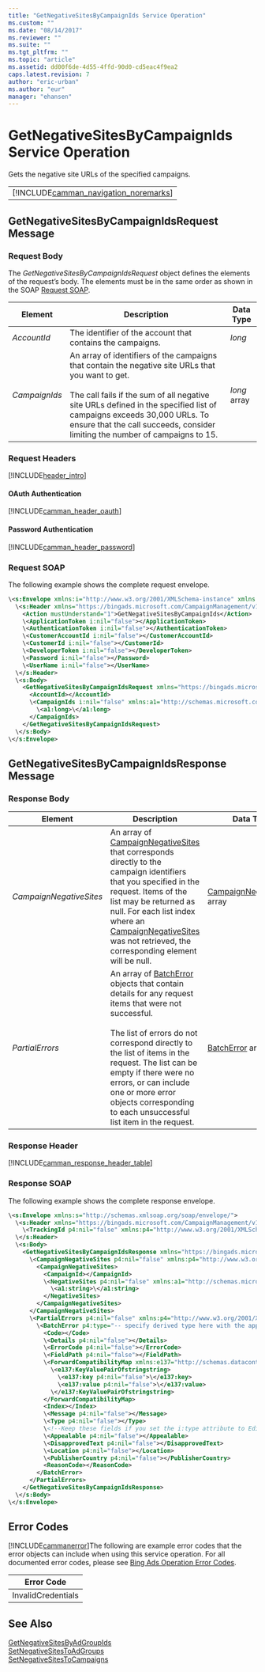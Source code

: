 ```yaml
---
title: "GetNegativeSitesByCampaignIds Service Operation"
ms.custom: ""
ms.date: "08/14/2017"
ms.reviewer: ""
ms.suite: ""
ms.tgt_pltfrm: ""
ms.topic: "article"
ms.assetid: dd00f6de-4d55-4ffd-90d0-cd5eac4f9ea2
caps.latest.revision: 7
author: "eric-urban"
ms.author: "eur"
manager: "ehansen"
---
```

# GetNegativeSitesByCampaignIds Service Operation
Gets the negative site URLs of the specified campaigns.

||
|-|
|[!INCLUDE[camman_navigation_noremarks](../campaign-api/includes/camman-navigation-noremarks.md)]|

## <a name="request"></a>GetNegativeSitesByCampaignIdsRequest Message

### Request Body
The *GetNegativeSitesByCampaignIdsRequest* object defines the elements of the request’s body. The elements must be in the same order as shown in the SOAP [Request SOAP](#request_soap).

|Element|Description|Data Type|
|-----------|---------------|-------------|
|*AccountId*|The identifier of the account that contains the campaigns.|*long*|
|*CampaignIds*|An array of identifiers of the campaigns that contain the negative site URLs that you want to get.<br /><br />The call fails if the sum of all negative site URLs defined in the specified list of campaigns exceeds 30,000 URLs. To ensure that the call succeeds, consider limiting the number of campaigns to 15.|*long* array|

### Request Headers
[!INCLUDE[header_intro](../campaign-api/includes/header-intro.md)]
#### OAuth Authentication
[!INCLUDE[camman_header_oauth](../campaign-api/includes/camman-header-oauth.md)]
#### Password Authentication
[!INCLUDE[camman_header_password](../campaign-api/includes/camman-header-password.md)]
### <a name="request_soap"></a>Request SOAP
The following example shows the complete request envelope.

```xml
\<s:Envelope xmlns:i="http://www.w3.org/2001/XMLSchema-instance" xmlns:s="http://schemas.xmlsoap.org/soap/envelope/">
  \<s:Header xmlns="https://bingads.microsoft.com/CampaignManagement/v11">
    <Action mustUnderstand="1">GetNegativeSitesByCampaignIds</Action>
    \<ApplicationToken i:nil="false"></ApplicationToken>
    \<AuthenticationToken i:nil="false"></AuthenticationToken>
    \<CustomerAccountId i:nil="false"></CustomerAccountId>
    \<CustomerId i:nil="false"></CustomerId>
    \<DeveloperToken i:nil="false"></DeveloperToken>
    \<Password i:nil="false"></Password>
    \<UserName i:nil="false"></UserName>
  \</s:Header>
  \<s:Body>
    <GetNegativeSitesByCampaignIdsRequest xmlns="https://bingads.microsoft.com/CampaignManagement/v11">
      <AccountId></AccountId>
      \<CampaignIds i:nil="false" xmlns:a1="http://schemas.microsoft.com/2003/10/Serialization/Arrays">
        \<a1:long>\</a1:long>
      </CampaignIds>
    </GetNegativeSitesByCampaignIdsRequest>
  \</s:Body>
\</s:Envelope>
```

## <a name="response"></a>GetNegativeSitesByCampaignIdsResponse Message

### <a name="Body_Elements"></a>Response Body

|Element|Description|Data Type|
|-----------|---------------|-------------|
|*CampaignNegativeSites*|An array of [CampaignNegativeSites](../campaign-api/campaignnegativesites-data-object.md) that corresponds directly to the campaign identifiers that you specified in the request. Items of the list may be returned as null. For each list index where an [CampaignNegativeSites](../campaign-api/campaignnegativesites-data-object.md) was not retrieved, the corresponding element will be null.|[CampaignNegativeSites](../campaign-api/campaignnegativesites-data-object.md) array|
|*PartialErrors*|An array of [BatchError](../campaign-api/batcherror-data-object.md) objects that contain details for any request items that were not successful.<br /><br />The list of errors do not correspond directly to the list of items in the request. The list can be empty if there were no errors, or can include one or more error objects corresponding to each unsuccessful list item in the request.|[BatchError](../campaign-api/batcherror-data-object.md) array|

### <a name="Header_Elements"></a>Response Header
[!INCLUDE[camman_response_header_table](../campaign-api/includes/camman-response-header-table.md)]
### Response SOAP
The following example shows the complete response envelope.

```xml
\<s:Envelope xmlns:s="http://schemas.xmlsoap.org/soap/envelope/">
  \<s:Header xmlns="https://bingads.microsoft.com/CampaignManagement/v11">
    \<TrackingId p4:nil="false" xmlns:p4="http://www.w3.org/2001/XMLSchema-instance"></TrackingId>
  \</s:Header>
  \<s:Body>
    <GetNegativeSitesByCampaignIdsResponse xmlns="https://bingads.microsoft.com/CampaignManagement/v11">
      \<CampaignNegativeSites p4:nil="false" xmlns:p4="http://www.w3.org/2001/XMLSchema-instance">
        <CampaignNegativeSites>
          <CampaignId></CampaignId>
          \<NegativeSites p4:nil="false" xmlns:a1="http://schemas.microsoft.com/2003/10/Serialization/Arrays">
            \<a1:string>\</a1:string>
          </NegativeSites>
        </CampaignNegativeSites>
      </CampaignNegativeSites>
      \<PartialErrors p4:nil="false" xmlns:p4="http://www.w3.org/2001/XMLSchema-instance">
        \<BatchError p4:type="-- specify derived type here with the appropriate prefix --">
          <Code></Code>
          \<Details p4:nil="false"></Details>
          \<ErrorCode p4:nil="false"></ErrorCode>
          \<FieldPath p4:nil="false"></FieldPath>
          \<ForwardCompatibilityMap xmlns:e137="http://schemas.datacontract.org/2004/07/System.Collections.Generic" p4:nil="false">
            \<e137:KeyValuePairOfstringstring>
              \<e137:key p4:nil="false">\</e137:key>
              \<e137:value p4:nil="false">\</e137:value>
            \</e137:KeyValuePairOfstringstring>
          </ForwardCompatibilityMap>
          <Index></Index>
          \<Message p4:nil="false"></Message>
          \<Type p4:nil="false"></Type>
          \<!--Keep these fields if you set the i:type attribute to EditorialError-->
          \<Appealable p4:nil="false"></Appealable>
          \<DisapprovedText p4:nil="false"></DisapprovedText>
          \<Location p4:nil="false"></Location>
          \<PublisherCountry p4:nil="false"></PublisherCountry>
          <ReasonCode></ReasonCode>
        </BatchError>
      </PartialErrors>
    </GetNegativeSitesByCampaignIdsResponse>
  \</s:Body>
\</s:Envelope>
```

## <a name="errors"></a>Error Codes
[!INCLUDE[cammanerror](../campaign-api/includes/cammanerror.md)]The following are example  error codes that the error objects can include when using this service operation. For all documented error codes, please see [Bing Ads Operation Error Codes](http://go.microsoft.com/fwlink/?LinkId=511884).

|Error Code|
|--------------|
|InvalidCredentials|

## See Also
[GetNegativeSitesByAdGroupIds](../campaign-api/getnegativesitesbyadgroupids-service-operation.md)  
[SetNegativeSitesToAdGroups](../campaign-api/setnegativesitestoadgroups-service-operation.md)  
[SetNegativeSitesToCampaigns](../campaign-api/setnegativesitestocampaigns-service-operation.md)  

